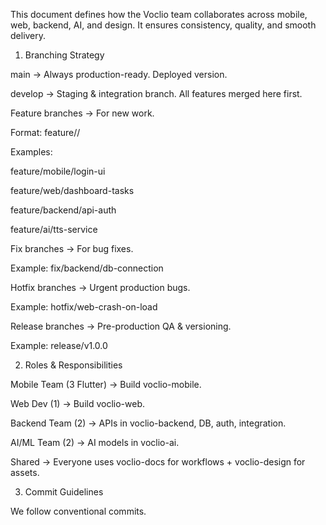 This document defines how the Voclio team collaborates across mobile, web, backend, AI, and design.
It ensures consistency, quality, and smooth delivery.

1. Branching Strategy

main → Always production-ready. Deployed version.

develop → Staging & integration branch. All features merged here first.

Feature branches → For new work.

Format: feature/<repo>/<short-name>

Examples:

feature/mobile/login-ui

feature/web/dashboard-tasks

feature/backend/api-auth

feature/ai/tts-service

Fix branches → For bug fixes.

Example: fix/backend/db-connection

Hotfix branches → Urgent production bugs.

Example: hotfix/web-crash-on-load

Release branches → Pre-production QA & versioning.

Example: release/v1.0.0

2. Roles & Responsibilities

Mobile Team (3 Flutter) → Build voclio-mobile.

Web Dev (1) → Build voclio-web.

Backend Team (2) → APIs in voclio-backend, DB, auth, integration.

AI/ML Team (2) → AI models in voclio-ai.

Shared → Everyone uses voclio-docs for workflows + voclio-design for assets.

3. Commit Guidelines

We follow conventional commits.
